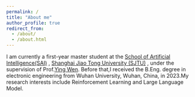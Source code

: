 ```yaml
---
permalink: /
title: "About me"
author_profile: true
redirect_from: 
  - /about/
  - /about.html
---
```


I am currently a first-year master student at the  [School of Artificial Intelligence(SAI)](https://soai.sjtu.edu.cn/) , [Shanghai Jiao Tong University (SJTU)](https://www.sjtu.edu.cn/) , under the supervision of Prof.[Ying Wen](https://yingwen.io/). Before that,I received the B.Eng. degree in electronic engineering from Wuhan University, Wuhan, China, in 2023.My research interests include Reinforcement Learning and Large Language Model.



